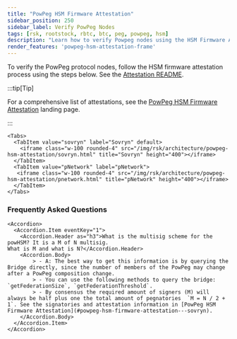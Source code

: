```yaml
---
title: "PowPeg HSM Firmware Attestation"
sidebar_position: 250
sidebar_label: Verify PowPeg Nodes
tags: [rsk, rootstock, rbtc, btc, peg, powpeg, hsm]
description: "Learn how to verify Powpeg nodes using the HSM Firmware Attestation."
render_features: 'powpeg-hsm-attestation-frame'
---
```


To verify the PowPeg protocol nodes, follow the HSM firmware attestation process using the steps below. See the [Attestation README](https://github.com/rsksmart/rsk-powhsm/blob/2.3.5/docs/attestation.md).


:::tip[Tip]

For a comprehensive list of attestations, see the [PowPeg HSM Firmware Attestation](https://rootstock.io/powpeg/) landing page.

:::


````mdx-code-block
<Tabs>
  <TabItem value="sovryn" label="Sovryn" default>
    <iframe class="w-100 rounded-4" src="/img/rsk/architecture/powpeg-hsm-attestation/sovryn.html" title="Sovryn" height="400"></iframe>
  </TabItem>
  <TabItem value="pNetwork" label="pNetwork">
   <iframe class="w-100 rounded-4" src="/img/rsk/architecture/powpeg-hsm-attestation/pnetwork.html" title="pNetwork" height="400"></iframe>
  </TabItem>
</Tabs>
````
### Frequently Asked Questions

````mdx-code-block
<Accordion>
  <Accordion.Item eventKey="1">
    <Accordion.Header as="h3">What is the multisig scheme for the powHSM? It is a M of N multisig.
What is M and what is N?</Accordion.Header>
    <Accordion.Body>
        > - A: The best way to get this information is by querying the Bridge directly, since the number of members of the PowPeg may change after a PowPeg composition change.
        > - You can use the following methods to query the bridge: `getFederationSize`, `getFederationThreshold`.
        > - By consensus the required amount of signers (M) will always be half plus one the total amount of pegnatories  `M = N / 2 + 1`. See the signatories and attestation information in [PowPeg HSM Firmware Attestation](#powpeg-hsm-firmware-attestation---sovryn).
    </Accordion.Body>
  </Accordion.Item>
</Accordion>
````
